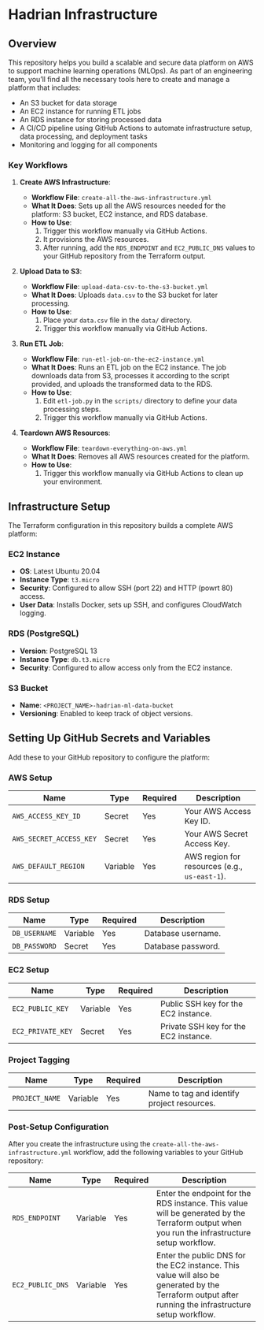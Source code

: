 # Hadrian Infrastructure

## Overview

This repository helps you build a scalable and secure data platform on AWS to support machine learning operations (MLOps). As part of an engineering team, you’ll find all the necessary tools here to create and manage a platform that includes:

- An S3 bucket for data storage
- An EC2 instance for running ETL jobs
- An RDS instance for storing processed data
- A CI/CD pipeline using GitHub Actions to automate infrastructure setup, data processing, and deployment tasks
- Monitoring and logging for all components

### Key Workflows

1. **Create AWS Infrastructure**:
   - **Workflow File**: `create-all-the-aws-infrastructure.yml`
   - **What It Does**: Sets up all the AWS resources needed for the platform: S3 bucket, EC2 instance, and RDS database.
   - **How to Use**:
     1. Trigger this workflow manually via GitHub Actions.
     2. It provisions the AWS resources.
     3. After running, add the `RDS_ENDPOINT` and `EC2_PUBLIC_DNS` values to your GitHub repository from the Terraform output.

2. **Upload Data to S3**:
   - **Workflow File**: `upload-data-csv-to-the-s3-bucket.yml`
   - **What It Does**: Uploads `data.csv` to the S3 bucket for later processing.
   - **How to Use**:
     1. Place your `data.csv` file in the `data/` directory.
     2. Trigger this workflow manually via GitHub Actions.

3. **Run ETL Job**:
   - **Workflow File**: `run-etl-job-on-the-ec2-instance.yml`
   - **What It Does**: Runs an ETL job on the EC2 instance. The job downloads data from S3, processes it according to the script provided, and uploads the transformed data to the RDS.
   - **How to Use**:
     1. Edit `etl-job.py` in the `scripts/` directory to define your data processing steps.
     2. Trigger this workflow manually via GitHub Actions.

4. **Teardown AWS Resources**:
   - **Workflow File**: `teardown-everything-on-aws.yml`
   - **What It Does**: Removes all AWS resources created for the platform.
   - **How to Use**:
     1. Trigger this workflow manually via GitHub Actions to clean up your environment.

## Infrastructure Setup

The Terraform configuration in this repository builds a complete AWS platform:

### EC2 Instance

- **OS**: Latest Ubuntu 20.04
- **Instance Type**: `t3.micro`
- **Security**: Configured to allow SSH (port 22) and HTTP (powrt 80) access.
- **User Data**: Installs Docker, sets up SSH, and configures CloudWatch logging.

### RDS (PostgreSQL)

- **Version**: PostgreSQL 13
- **Instance Type**: `db.t3.micro`
- **Security**: Configured to allow access only from the EC2 instance.

### S3 Bucket

- **Name**: `<PROJECT_NAME>-hadrian-ml-data-bucket`
- **Versioning**: Enabled to keep track of object versions.

## Setting Up GitHub Secrets and Variables

Add these to your GitHub repository to configure the platform:

### AWS Setup

| **Name**               | **Type**  | **Required** | **Description**                                                                 |
|------------------------|-----------|--------------|---------------------------------------------------------------------------------|
| `AWS_ACCESS_KEY_ID`     | Secret    | Yes          | Your AWS Access Key ID. |
| `AWS_SECRET_ACCESS_KEY` | Secret    | Yes          | Your AWS Secret Access Key. |
| `AWS_DEFAULT_REGION`    | Variable  | Yes          | AWS region for resources (e.g., `us-east-1`).|

### RDS Setup

| **Name**          | **Type**  | **Required** | **Description**                        |
|-------------------|-----------|--------------|----------------------------------------|
| `DB_USERNAME`     | Variable  | Yes          | Database username. |
| `DB_PASSWORD`     | Secret    | Yes          | Database password. |

### EC2 Setup

| **Name**          | **Type**  | **Required** | **Description**                        |
|-------------------|-----------|--------------|----------------------------------------|
| `EC2_PUBLIC_KEY`  | Variable  | Yes          | Public SSH key for the EC2 instance. |
| `EC2_PRIVATE_KEY` | Secret    | Yes          | Private SSH key for the EC2 instance. |

### Project Tagging

| **Name**          | **Type**  | **Required** | **Description**                        |
|-------------------|-----------|--------------|----------------------------------------|
| `PROJECT_NAME`    | Variable  | Yes          | Name to tag and identify project resources. |

### Post-Setup Configuration

After you create the infrastructure using the `create-all-the-aws-infrastructure.yml` workflow, add the following variables to your GitHub repository:

| **Name**          | **Type**  | **Required** | **Description**                        |
|-------------------|-----------|--------------|----------------------------------------|
| `RDS_ENDPOINT`    | Variable  | Yes          | Enter the endpoint for the RDS instance. This value will be generated by the Terraform output when you run the infrastructure setup workflow. |
| `EC2_PUBLIC_DNS`  | Variable  | Yes          | Enter the public DNS for the EC2 instance. This value will also be generated by the Terraform output after running the infrastructure setup workflow. |
